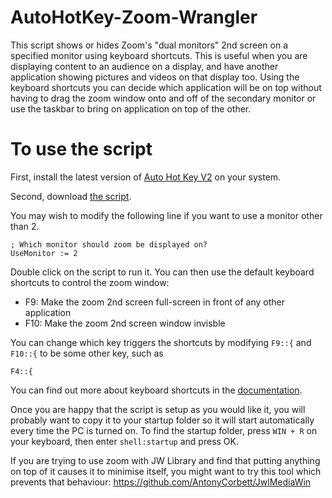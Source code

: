 # AutoHotKey-Zoom-Wrangler
This script shows or hides Zoom's "dual monitors" 2nd screen on a specified monitor using keyboard shortcuts. This is useful when you are displaying content to an audience on a display, and have another application showing pictures and videos on that display too. Using the keyboard shortcuts you can decide which application will be on top without having to drag the zoom window onto and off of the secondary monitor or use the taskbar to bring on application on top of the other.

# To use the script
First, install the latest version of <a href="https://www.autohotkey.com/download/ahk-v2.exe">Auto Hot Key V2</a> on your system.

Second, download <a href="https://github.com/JamesSwift/AutoHotKey-Zoom-Wrangler/blob/main/autohotkey-zoom-wrangler.ahk">the script</a>.

You may wish to modify the following line if you want to use a monitor other than 2.
```
; Which monitor should zoom be displayed on?
UseMonitor := 2
```

Double click on the script to run it. You can then use the default keyboard shortcuts to control the zoom window:

- F9: Make the zoom 2nd screen full-screen in front of any other application
- F10: Make the zoom 2nd screen window invisble

You can change which key triggers the shortcuts by modifying `F9::{` and `F10::{` to be some other key, such as
```
F4::{
```
You can find out more about keyboard shortcuts in the <a href="https://www.autohotkey.com/docs/v2/KeyList.htm">documentation</a>.

Once you are happy that the script is setup as you would like it, you will probably want to copy it to your startup folder so it will start automatically every time the PC is turned on. To find the startup folder, press `WIN + R` on your keyboard, then enter `shell:startup` and press OK.

If you are trying to use zoom with JW Library and find that putting anything on top of it causes it to minimise itself, you might want to try this tool which prevents that behaviour: https://github.com/AntonyCorbett/JwlMediaWin 
